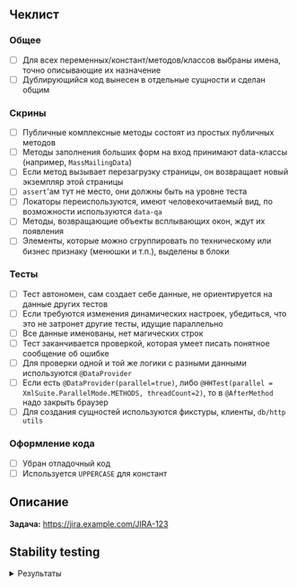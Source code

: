 <!--

!!! НЕ ДЕЛАЙТЕ SQUASH коммитов и форс-пуш до окончания ревью (аппрува) !!!

Полные правила см. тут https://wiki.hh.ru/pages/viewpage.action?pageId=69108979
-->

## Чеклист

### Общее

- [ ] Для всех переменных/констант/методов/классов выбраны имена, точно описывающие их назначение
- [ ] Дублирующийся код вынесен в отдельные сущности и сделан общим

### Скрины

- [ ] Публичные комплексные методы состоят из простых публичных методов
- [ ] Методы заполнения больших форм на вход принимают data-классы (например, `MassMailingData`)
- [ ] Если метод вызывает перезагрузку страницы, он возвращает новый экземпляр этой страницы
- [ ] `assert`'ам тут не место, они должны быть на уровне теста
- [ ] Локаторы переиспользуются, имеют человекочитаемый вид, по возможности используются `data-qa`
- [ ] Методы, возвращающие объекты всплывающих окон, ждут их появления
- [ ] Элементы, которые можно сгруппировать по техническому или бизнес признаку (менюшки и т.п.), выделены в блоки

### Тесты

- [ ] Тест автономен, сам создает себе данные, не ориентируется на данные других тестов
- [ ] Если требуются изменения динамических настроек, убедиться, что это не затронет другие тесты, идущие параллельно
- [ ] Все данные именованы, нет магических строк
- [ ] Тест заканчивается проверкой, которая умеет писать понятное сообщение об ошибке
- [ ] Для проверки одной и той же логики с разными данными используются `@DataProvider`
- [ ] Если есть `@DataProvider(parallel=true)`, либо `@HHTest(parallel = XmlSuite.ParallelMode.METHODS, threadCount=2)`, то в `@AfterMethod` надо закрыть браузер
- [ ] Для создания сущностей используются фикстуры, клиенты, `db/http utils`

### Оформление кода

- [ ] Убран отладочный код
- [ ] Используется `UPPERCASE` для констант

## Описание

**Задача:** https://jira.example.com/JIRA-123

## Stability testing

<details><summary>Результаты</summary>
<p>

<!-- место для скриншота с результатами Stability -->

</p>
</details> 

